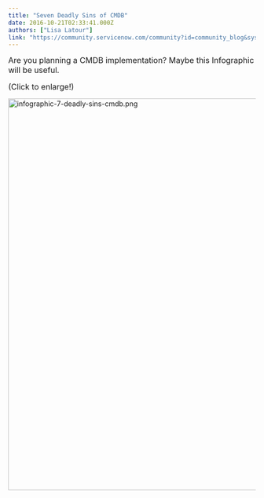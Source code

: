 ```yaml
---
title: "Seven Deadly Sins of CMDB"
date: 2016-10-21T02:33:41.000Z
authors: ["Lisa Latour"]
link: "https://community.servicenow.com/community?id=community_blog&sys_id=4bedeee9dbd0dbc01dcaf3231f961942"
---
```

<p><span style="font-size: 12pt;">Are you planning a CMDB implementation? Maybe this Infographic will be useful.</span></p><p><span style="font-size: 12pt;">(Click to enlarge!)</span></p><p><img alt="infographic-7-deadly-sins-cmdb.png" class="image-1 jive-image" height="798" src="http://www.servicenow.com/content/dam/servicenow/documents/infographics/infographic-7-deadly-sins-cmdb.png" style="height: 798px; width: 516.451px;" width="516"/></p>